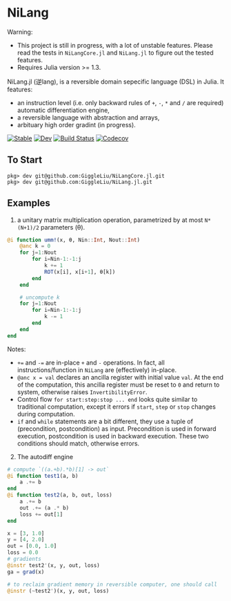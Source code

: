 # NiLang

Warning: 

* This project is still in progress, with a lot of unstable features.
Please read the tests in `NiLangCore.jl` and `NiLang.jl` to figure out the tested features.
* Requires Julia version >= 1.3.


NiLang.jl (逆lang), is a reversible domain sepecific language (DSL) in Julia.
It features:

* an instruction level (i.e. only backward rules of `+`, `-`, `*` and `/` are required) automatic differentiation engine,
* a reversible language with abstraction and arrays,
* arbituary high order gradint (in progress).

[![Stable](https://img.shields.io/badge/docs-stable-blue.svg)](https://GiggleLiu.github.io/NiLang.jl/stable)
[![Dev](https://img.shields.io/badge/docs-dev-blue.svg)](https://GiggleLiu.github.io/NiLang.jl/dev)
[![Build Status](https://travis-ci.com/GiggleLiu/NiLang.jl.svg?branch=master)](https://travis-ci.com/GiggleLiu/NiLang.jl)
[![Codecov](https://codecov.io/gh/GiggleLiu/NiLang.jl/branch/master/graph/badge.svg)](https://codecov.io/gh/GiggleLiu/NiLang.jl)

## To Start
```
pkg> dev git@github.com:GiggleLiu/NiLangCore.jl.git
pkg> dev git@github.com:GiggleLiu/NiLang.jl.git
```

## Examples
1. a unitary matrix multiplication operation, parametrized by at most `N*(N+1)/2` parameters (θ).
```julia
@i function umm!(x, θ, Nin::Int, Nout::Int)
    @anc k = 0
    for j=1:Nout
        for i=Nin-1:-1:j
            k += 1
            ROT(x[i], x[i+1], θ[k])
        end
    end

    # uncompute k
    for j=1:Nout
        for i=Nin-1:-1:j
            k -= 1
        end
    end
end
```

Notes:
* `+=` and `-=` are in-place `+` and `-` operations.
In fact, all instructions/function in `NiLang` are (effectively) in-place.
* `@anc x = val` declares an ancilla register with initial value `val`.
At the end of the computation, this ancilla register must be reset to `0` and return to system,
otherwise raises `InvertibilityError`.
* Control flow `for start:step:stop ... end` looks quite similar to traditional computation,
except it errors if `start`, `step` or `stop` changes during computation.
* `if` and `while` statements are a bit different, they use a tuple of (precondition, postcondition) as input. Precondition is used in forward execution, postcondition is used in backward execution.
These two conditions should match, otherwise errors.

2. The autodiff engine
```julia
# compute `((a.+b).*b)[1] -> out`
@i function test1(a, b)
    a .+= b
end
@i function test2(a, b, out, loss)
    a .+= b
    out .+= (a .* b)
    loss += out[1]
end

x = [3, 1.0]
y = [4, 2.0]
out = [0.0, 1.0]
loss = 0.0
# gradients
@instr test2'(x, y, out, loss)
ga = grad(x)

# to reclaim gradient memory in reversible computer, one should call
@instr (~test2')(x, y, out, loss)
```
